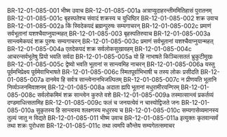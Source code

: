 BR-12-01-085-001  भीष्म उवाच
BR-12-01-085-001a अत्राप्युदाहरन्तीममितिहासं पुरातनम्
BR-12-01-085-001c बृहस्पतेश्च संवादं शक्रस्य च युधिष्ठिर
BR-12-01-085-002  शक्र उवाच
BR-12-01-085-002a किं स्विदेकपदं ब्रह्मन्पुरुषः सम्यगाचरन्
BR-12-01-085-002c प्रमाणं सर्वभूतानां यशश्चैवाप्नुयान्महत्
BR-12-01-085-003  बृहस्पतिरुवाच
BR-12-01-085-003a सान्त्वमेकपदं शक्र पुरुषः सम्यगाचरन्
BR-12-01-085-003c प्रमाणं सर्वभूतानां यशश्चैवाप्नुयान्महत्
BR-12-01-085-004a एतदेकपदं शक्र सर्वलोकसुखावहम्
BR-12-01-085-004c आचरन्सर्वभूतेषु प्रियो भवति सर्वदा
BR-12-01-085-005a यो हि नाभाषते किञ्चित्सततं भ्रुकुटीमुखः
BR-12-01-085-005c द्वेष्यो भवति भूतानां स सान्त्वमिह नाचरन्
BR-12-01-085-006a यस्तु पूर्वमभिप्रेक्ष्य पूर्वमेवाभिभाषते
BR-12-01-085-006c स्मितपूर्वाभिभाषी च तस्य लोकः प्रसीदति
BR-12-01-085-007a दानमेव हि सर्वत्र सान्त्वेनानभिजल्पितम्
BR-12-01-085-007c न प्रीणयति भूतानि निर्व्यञ्जनमिवाशनम्
BR-12-01-085-008a अदाता ह्यपि भूतानां मधुरामीरयन्गिरम्
BR-12-01-085-008c सर्वलोकमिमं शक्र सान्त्वेन कुरुते वशे
BR-12-01-085-009a तस्मात्सान्त्वं प्रकर्तव्यं दण्डमाधित्सतामिह
BR-12-01-085-009c फलं च जनयत्येवं न चास्योद्विजते जनः
BR-12-01-085-010a सुकृतस्य हि सान्त्वस्य श्लक्ष्णस्य मधुरस्य च
BR-12-01-085-010c सम्यगासेव्यमानस्य तुल्यं जातु न विद्यते
BR-12-01-085-011  भीष्म उवाच
BR-12-01-085-011a इत्युक्तः कृतवान्सर्वं तथा शक्रः पुरोधसा
BR-12-01-085-011c तथा त्वमपि कौन्तेय सम्यगेतत्समाचर

